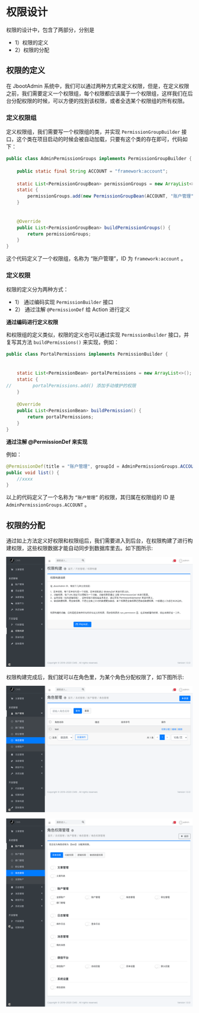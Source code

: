 # 权限设计

权限的设计中，包含了两部分，分别是 

- 1）权限的定义
- 2）权限的分配


## 权限的定义

在 JbootAdmin 系统中，我们可以通过两种方式来定义权限，但是，在定义权限之前，我们需要定义一个权限组，每个权限都应该属于一个权限组，这样我们在后台分配权限的时候，可以方便的找到该权限，或者全选某个权限组的所有权限。

### 定义权限组

定义权限组，我们需要写一个权限组的类，并实现 `PermissionGroupBuilder` 接口，这个类在项目启动的时候会被自动加载，只要有这个类的存在即可，代码如下：

```java
public class AdminPermissionGroups implements PermissionGroupBuilder {

    public static final String ACCOUNT = "framework:account";
  
    static List<PermissionGroupBean> permissionGroups = new ArrayList<>();
    static {
        permissionGroups.add(new PermissionGroupBean(ACCOUNT, "账户管理", null, PermissionTypes.ACTION, 111));
    }


    @Override
    public List<PermissionGroupBean> buildPermissionGroups() {
        return permissionGroups;
    }
}
```

这个代码定义了一个权限组，名称为 “账户管理”，ID 为 `framework:account` 。

### 定义权限

权限的定义分为两种方式：

- 1） 通过编码实现 `PermissionBuilder` 接口
- 2） 通过注解 `@PermissionDef` 给 Action 进行定义

**通过编码进行定义权限**

和权限组的定义类似，权限的定义也可以通过实现 `PermissionBuilder` 接口，并复写其方法 `buildPermissions()` 来实现，例如：

  ```java
  public class PortalPermissions implements PermissionBuilder {
  
  
      static List<PermissionBean> portalPermissions = new ArrayList<>();
      static {
  //        portalPermissions.add() 添加手动维护的权限
      }
  
      @Override
      public List<PermissionBean> buildPermission() {
          return portalPermissions;
      }
  }
  ```

  **通过注解 @PermissionDef 来实现**

  例如：

```java
@PermissionDef(title = "账户管理", groupId = AdminPermissionGroups.ACCOUNT)
public void list() {
    //xxxx
}
```

以上的代码定义了一个名称为 `“账户管理”` 的权限，其归属在权限组的 ID 是 `AdminPermissionGroups.ACCOUNT` 。

## 权限的分配

通过如上方法定义好权限和权限组后，我们需要进入到后台，在权限构建了进行构建权限，这些权限数据才能自动同步到数据库里去。如下图所示:

![](./images/permission-build.png)

权限构建完成后，我们就可以在角色里，为某个角色分配权限了，如下图所示:


![](./images/permission-roles.png)

![](./images/permission-assign1.png)